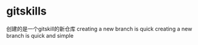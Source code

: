 # gitskills
创建的是一个gitskill的新仓库
creating a new branch is quick
creating a new branch is quick and simple
